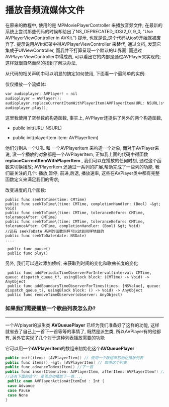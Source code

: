# 播放音频流媒体文件

在原来的教程中, 使用的是 MPMoviePlayerController 来播放音频文件; 在最新的系统上尝试那些代码的时候却给出了NS\_DEPRECATED\_IOS\(2\_0, 9\_0, "Use AVPlayerViewController in AVKit."\) 提示, 也就是说,这个代码从ios9开始就被废弃了. 提示说用AVkt框架中得AVPlayerViewController 来替代, 通过文档, 发现它集成子UIViewController, 而我并不打算呈现一个默认的UI界面. 而通过AVPlayerViewController中得成员, 可以看出它的内部是通过AVPlayer来实现的; 这样就很自然而然的找到了解决办法,

从代码的相关声明中可以明显的搞定如何使用, 下面看一个最简单的实例:

仅仅播放一个流媒体:

```cpp
var audioplayer: AVPlayer! = nil
audioplayer = AVPlayer();
audioplayer.replaceCurrentItemWithPlayerItem(AVPlayerItem(URL: NSURL(string: "http://x.com/xxxx/xxx.mp3")!))
audioplayer.play(); 
```

这里我使用了空参数的构造函数, 事实上, AVPlayer还提供了另外的两个构造函数,

* public init\(URL: NSURL\)

* public init\(playerItem item: AVPlayerItem\)


他们分别从一个URL 和 一个AVPlayerItem 来构造一个对象, 而对于AVPlayer来说, 没一个播放的对象都是一个AVPlayerItem, 正如我上面的代码中得函数 **replaceCurrentItemWithPlayerItem** , 我们可以在播放的任何时刻, 通过这个函数来切换播放; AVPlayerItem 还通过一系列的扩展,帮助完成了一些列的功能, 我们最关注的几个: 播放,暂停, 前进,后退, 播放速率, 这些在AVPlayer类中都有完整函数定义来满足我们的需求;

改变进度的几个函数:

```
public func seekToTime(time: CMTime)
public func seekToTime\(time: CMTime, completionHandler: (Bool) -&gt; Void)
public func seekToTime\(time: CMTime, toleranceBefore: CMTime, toleranceAfter: CMTime)
public func seekToTime\(time: CMTime, toleranceBefore: CMTime, toleranceAfter: CMTime, completionHandler: (Bool) &gt; Void)
//还有 seekToDate 系列的函数同样可以达到同样地目的
public func seekToDate(date: NSDate)
....
```

```
 public func pause()
 public func play()
```

另外, 我们可以通过添加侦听, 来获取到时间的变化和歌曲长度的变化

```
 public func addPeriodicTimeObserverForInterval(interval: CMTime, queue: dispatch_queue_t?, usingBlock block: (CMTime) -> Void) -> AnyObject 
 public func addBoundaryTimeObserverForTimes(times: [NSValue], queue: dispatch_queue_t?, usingBlock block: () -> Void) -> AnyObject
 public func removeTimeObserver(observer: AnyObject) 
```

### 如果我们需要播放一个歌曲列表怎么办?

---

一个AVplayer的派生类 **AVQueuePlayer** 已经为我们准备好了这样的功能, 这样就省去了自己上一首下一首等等的事情了, 既然是派生类, 所以AVPlayer有的他都有, 另外它实现了几个对于这种列表播放需要的功能

它可以用一个**AVPlayerItem**的数组来初始化这个**AVQueuePlayer**

```cpp
public init(items: [AVPlayerItem]) // 使用一个数组来初始化播放列表
public func items() -&gt; [AVPlayerItem] // 取得这个列表
public func advanceToNextItem() //下一首 
public func insertItem(item: AVPlayerItem, afterItem: AVPlayerItem?) // 在列表中插入一个播放对象, 不过插入前最好判断一下能否插入播放对象, 具体看类的函数 canInsertItem->Bool
//还有下面的这个: 是否自动播放下一首....
 public enum AVPlayerActionAtItemEnd : Int { 
 case Advance
 case Pause
 case None
}
```

